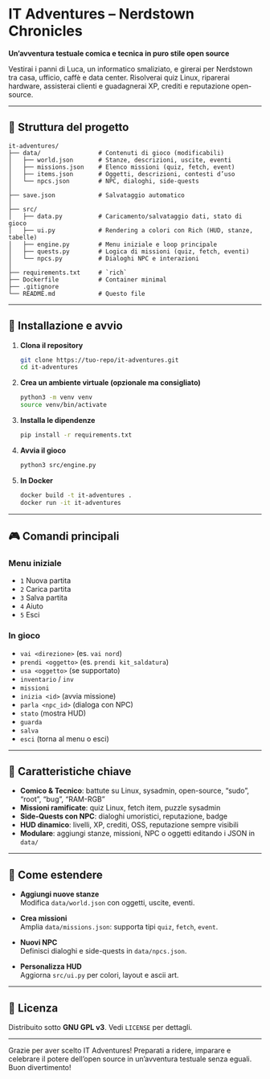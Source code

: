 # IT Adventures – Nerdstown Chronicles

**Un’avventura testuale comica e tecnica in puro stile open source**

Vestirai i panni di Luca, un informatico smaliziato, e girerai per Nerdstown tra casa, ufficio, caffè e data center. Risolverai quiz Linux, riparerai hardware, assisterai clienti e guadagnerai XP, crediti e reputazione open-source.

---

## 📁 Struttura del progetto

```
it-adventures/
├── data/                # Contenuti di gioco (modificabili)
│   ├── world.json       # Stanze, descrizioni, uscite, eventi
│   ├── missions.json    # Elenco missioni (quiz, fetch, event)
│   ├── items.json       # Oggetti, descrizioni, contesti d’uso
│   └── npcs.json        # NPC, dialoghi, side-quests
│
├── save.json            # Salvataggio automatico
│
├── src/                 
│   ├── data.py          # Caricamento/salvataggio dati, stato di gioco
│   ├── ui.py            # Rendering a colori con Rich (HUD, stanze, tabelle)
│   ├── engine.py        # Menu iniziale e loop principale
│   ├── quests.py        # Logica di missioni (quiz, fetch, eventi)
│   └── npcs.py          # Dialoghi NPC e interazioni
│
├── requirements.txt     # `rich`  
├── Dockerfile           # Container minimal  
├── .gitignore           
└── README.md            # Questo file  
```

---

## 🚀 Installazione e avvio

1. **Clona il repository**  
   ```bash
   git clone https://tuo-repo/it-adventures.git
   cd it-adventures
   ```

2. **Crea un ambiente virtuale (opzionale ma consigliato)**  
   ```bash
   python3 -m venv venv
   source venv/bin/activate
   ```

3. **Installa le dipendenze**  
   ```bash
   pip install -r requirements.txt
   ```

4. **Avvia il gioco**  
   ```bash
   python3 src/engine.py
   ```

5. **In Docker**  
   ```bash
   docker build -t it-adventures .
   docker run -it it-adventures
   ```

---

## 🎮 Comandi principali

### Menu iniziale  
- `1` Nuova partita  
- `2` Carica partita  
- `3` Salva partita  
- `4` Aiuto  
- `5` Esci  

### In gioco  
- `vai <direzione>` (es. `vai nord`)  
- `prendi <oggetto>` (es. `prendi kit_saldatura`)  
- `usa <oggetto>` (se supportato)  
- `inventario` / `inv`  
- `missioni`  
- `inizia <id>` (avvia missione)  
- `parla <npc_id>` (dialoga con NPC)  
- `stato` (mostra HUD)  
- `guarda`  
- `salva`  
- `esci` (torna al menu o esci)

---

## 🌟 Caratteristiche chiave

- **Comico & Tecnico**: battute su Linux, sysadmin, open-source, “sudo”, “root”, “bug”, “RAM-RGB”  
- **Missioni ramificate**: quiz Linux, fetch item, puzzle sysadmin  
- **Side-Quests con NPC**: dialoghi umoristici, reputazione, badge  
- **HUD dinamico**: livelli, XP, crediti, OSS, reputazione sempre visibili  
- **Modulare**: aggiungi stanze, missioni, NPC o oggetti editando i JSON in `data/`  

---

## 🔧 Come estendere

- **Aggiungi nuove stanze**  
  Modifica `data/world.json` con oggetti, uscite, eventi.

- **Crea missioni**  
  Amplia `data/missions.json`: supporta tipi `quiz`, `fetch`, `event`.

- **Nuovi NPC**  
  Definisci dialoghi e side-quests in `data/npcs.json`.

- **Personalizza HUD**  
  Aggiorna `src/ui.py` per colori, layout e ascii art.

---

## 📜 Licenza

Distribuito sotto **GNU GPL v3**. Vedi `LICENSE` per dettagli.

---

Grazie per aver scelto IT Adventures! Preparati a ridere, imparare e celebrare il potere dell’open source in un’avventura testuale senza eguali. Buon divertimento!
